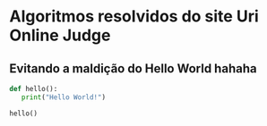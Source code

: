 # Algoritmos resolvidos do site Uri Online Judge
## Evitando a maldição do Hello World hahaha
```python
def hello():
   print("Hello World!")

hello()
```

